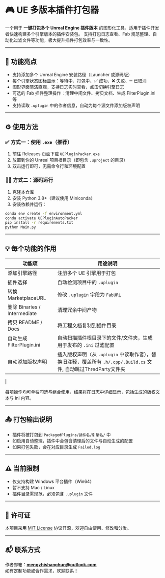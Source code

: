 # 🎮 UE 多版本插件打包器

一个用于 **一键打包多个 Unreal Engine 插件版本** 的图形化工具，适用于插件开发者快速构建多个引擎版本的插件安装包。
支持打包日志查看、Fab 规范整理、自动化过滤文件等功能，极大提升插件打包效率与一致性。

---

## 🚀 功能亮点

- 支持添加多个 Unreal Engine 安装路径（Launcher 或源码版）
- 每个引擎状态图标显示：等待中、打包中、✅ 成功、❌ 失败、➖ 已取消
- 图形界面简洁直观，支持日志实时查看，点击切换引擎日志
- 可选的 Fab 插件整理操作：清理中间文件、拷贝文档、生成 FilterPlugin.ini 等
- 支持读取 `.uplugin` 中的作者信息，自动为每个源文件添加版权声明

---

## ⚙️ 使用方法

### ✅ 方式一：使用 `.exe`（推荐）
1. 前往 Releases 页面下载 `UEPluginPacker.exe`
2. 放置到你的 Unreal 项目根目录（即包含 `.uproject` 的目录）
3. 双击运行即可，无需命令行和环境配置

### 🧑‍💻 方式二：源码运行
1. 克隆本仓库
2. 安装 Python 3.8+（建议使用 Miniconda）
3. 安装依赖并运行：

```bash
conda env create -f environment.yml
conda activate UEPluginAutoPacker
pip install -r requirements.txt
python Main.py
```

---

## 💡 每个功能的作用

| 功能项                      | 用途说明                                                               |
|-----------------------------|--------------------------------------------------------------------|
| 添加引擎路径               | 注册多个 UE 引擎用于打包                                                     |
| 插件选择                   | 自动检测项目中的 `.uplugin`                                                |
| 转换 MarketplaceURL        | 修改 `.uplugin` 字段为 `FabURL`                                         |
| 删除 Binaries / Intermediate | 清理冗余中间产物                                                           |
| 拷贝 README / Docs         | 将工程文档复制到插件目录                                                       |
| 自动生成 FilterPlugin.ini  | 自动扫描插件根目录下的文件/文件夹，生成用于发布的 `.ini` 过滤配置                              |
| 自动添加版权声明           | 插入版权声明（从 `.uplugin` 中读取作者），替换旧注释，覆盖所有 `.h/.cpp/.Build.cs` 文件, 自动跳过ThredParty文件夹
|

每项操作均可单独勾选与组合使用，结果将在日志中详细显示，包括生成的版权文本与 ini 内容。

---

## 📤 打包输出说明

- 插件将被打包到 `PackagedPlugins/插件名/引擎名/` 中
- 如启用自动整理，插件中会包含清理后的文件与自动生成的配置
- 如果打包失败，会在对应目录生成 `Failed.log`

---

## ⚠️ 当前限制

- 仅支持构建 Windows 平台插件（Win64）
- 暂不支持 Mac / Linux
- 插件目录需规范，必须包含 `.uplugin` 文件

---

## 📄 许可证

本项目采用 [MIT License](./LICENSE) 协议开源，欢迎自由使用、修改和分发。

---

## 📬 联系方式

作者邮箱：**mengzhishanghun@outlook.com**  
如有定制功能或合作需求，欢迎联系！